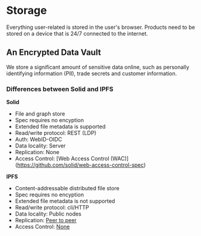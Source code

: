 # Storage
Everything user-related is stored in the user's browser. Products need to be stored on a device that is 24/7 connected to the internet. 

## An Encrypted Data Vault

We store a significant amount of sensitive data online, such as personally identifying information (PII), trade secrets and customer information.


### Differences between Solid and IPFS

**Solid**
- File and graph store
- Spec requires no encyption
- Extended file metadata is supported
- Read/write protocol: REST (LDP)
- Auth: WebID-OIDC	
- Data locality: Server
- Replication: None
- Access Control: [Web Access Control (WAC)] (https://github.com/solid/web-access-control-spec)

**IPFS**
- Content-addressable distributed file store
- Spec requires no encyption
- Extended file metadata is not supported
- Read/write protocol: cli/HTTP
- Data locality: Public nodes
- Replication: [Peer to peer](https://discuss.ipfs.io/t/replication-on-ipfs-or-the-backing-up-content-model/372)
- Access Control: [None](https://github.com/ipfs/notes/issues/376)
